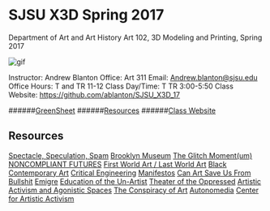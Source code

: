 **SJSU X3D Spring 2017**
======================
Department of Art and Art History
Art 102, 3D Modeling and Printing, Spring 2017

![gif](http://i.imgur.com/TuOehiT.gif)

Instructor: Andrew Blanton
Office: Art 311
Email: Andrew.blanton@sjsu.edu
Office Hours: T and TR 11-12
Class Day/Time: T TR 3:00-5:50
Class Website: https://github.com/ablanton/SJSU_X3D_17

######[GreenSheet](https://github.com/ablanton/SJSU_X3D_17/blob/master/GREENSHEET.md)
######[Resources](https://github.com/ablanton/SJSU_X3D_17/blob/master/RESOURCES.md)
######[Class Website](https://github.com/ablanton/SJSU_X3D_17)

Resources
---------

[Spectacle, Speculation, Spam](https://vimeo.com/194963450/7b76ebff6a)
[Brooklyn Museum](https://www.brooklynmuseum.org/exhibitions/agitprop)
[The Glitch Moment(um)](http://networkcultures.org/_uploads/NN%234_RosaMenkman.pdf)
[NONCOMPLIANT FUTURES](http://disnovation.org/fnc2/index.html#english)
[First World Art / Last World Art](http://www.naimark.net/writing/firstword.html)
[Black Contemporary Art](http://blackcontemporaryart.tumblr.com/)
[Critical Engineering](https://criticalengineering.org/)
[Manifestos](http://www.disnovation.org/manifestos/)
[Can Art Save Us From Bullshit](http://www.publicseminar.org/2016/12/can-art-save-us-from-bullshit/#.WGrk5bYrJE5)
[Emigre](http://emigre.com/Editorial.php?sect=1&id=14)
[Education of the Un-Artist](http://xenopraxis.net/readings/kaprow_education1.pdf)
[Theater of the Oppressed](http://www.tonyc.nyc/)
[Artistic Activism and Agonistic Spaces](http://www.artandresearch.org.uk/v1n2/mouffe.html)
[The Conspiracy of Art](https://kirkbrideplan.files.wordpress.com/2012/10/jean-baudrillard-the-conspiracy-of-art.pdf)
[Autonomedia](http://autonomedia.org/)
[Center for Artistic Activism](https://artisticactivism.org/reading-list/s)